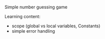 Simple number guessing game

Learning content:
- scope (global vs local variables, Constants)
- simple error handling